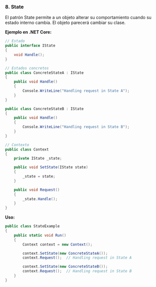 ### **8. State**

El patrón State permite a un objeto alterar su comportamiento cuando su estado interno cambia. El objeto parecerá cambiar su clase.

**Ejemplo en .NET Core:**

```csharp
// Estado
public interface IState
{
    void Handle();
}

// Estados concretos
public class ConcreteStateA : IState
{
    public void Handle()
    {
        Console.WriteLine("Handling request in State A");
    }
}

public class ConcreteStateB : IState
{
    public void Handle()
    {
        Console.WriteLine("Handling request in State B");
    }
}

// Contexto
public class Context
{
    private IState _state;

    public void SetState(IState state)
    {
        _state = state;
    }

    public void Request()
    {
        _state.Handle();
    }
}
```

**Uso:**

```csharp
public class StateExample
{
    public static void Run()
    {
        Context context = new Context();

        context.SetState(new ConcreteStateA());
        context.Request();  // Handling request in State A

        context.SetState(new ConcreteStateB());
        context.Request();  // Handling request in State B
    }
}
```